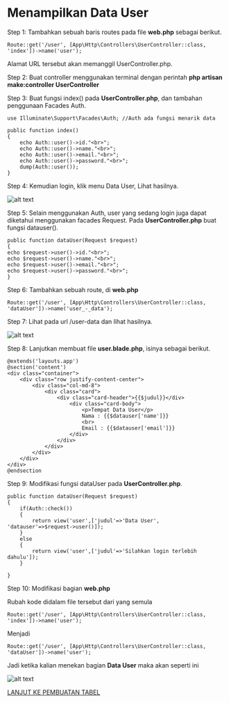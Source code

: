 # Menampilkan Data User

Step 1: Tambahkan sebuah baris routes pada file **web.php** sebagai berikut.

```
Route::get('/user', [App\Http\Controllers\UserController::class, 'index'])->name('user');
```

Alamat URL tersebut akan memanggil UserController.php.

Step 2: Buat controller menggunakan terminal dengan perintah **php artisan make:controller UserController**

Step 3: Buat fungsi index() pada **UserController.php**, dan tambahan penggunaan Facades Auth.

```
use Illuminate\Support\Facades\Auth; //Auth ada fungsi menarik data
```

```
public function index()
{
    echo Auth::user()->id."<br>";
    echo Auth::user()->name."<br>";
    echo Auth::user()->email."<br>";
    echo Auth::user()->password."<br>";
    dump(Auth::user());
}
```

Step 4: Kemudian login, klik menu Data User, Lihat hasilnya.

![alt text](https://github.com/AdamFirman8124/Pemateri/blob/main/Laravel%2010/assets/image-15.png)

Step 5: Selain menggunakan Auth, user yang sedang login juga dapat diketahui menggunakan facades Request. Pada **UserController.php** buat fungsi datauser().

```
public function dataUser(Request $request)
{
echo $request->user()->id."<br>";
echo $request->user()->name."<br>";
echo $request->user()->email."<br>";
echo $request->user()->password."<br>";
}
```

Step 6: Tambahkan sebuah route, di **web.php**

```
Route::get('/user', [App\Http\Controllers\UserController::class, 'dataUser'])->name('user_-_data');
```

Step 7: Lihat pada url /user-data dan lihat hasilnya.

![alt text](https://github.com/AdamFirman8124/Pemateri/blob/main/Laravel%2010/assets/image-16.png)

Step 8: Lanjutkan membuat file **user.blade.php**, isinya sebagai berikut.

```
@extends('layouts.app')
@section('content')
<div class="container">
    <div class="row justify-content-center">
        <div class="col-md-8">
            <div class="card">
                <div class="card-header">{{$judul}}</div>
                    <div class="card-body">
                        <p>Tempat Data User</p>
                        Nama : {{$datauser['name']}}
					    <br>
					    Email : {{$datauser['email']}}
                    </div>
                </div>
            </div>
        </div>
    </div>
</div>
@endsection
```

Step 9: Modifikasi fungsi dataUser pada **UserController.php**.

```
public function dataUser(Request $request)
{
    if(Auth::check())
    {
        return view('user',['judul'=>'Data User', 'datauser'=>$request->user()]);
    }
    else
    {
        return view('user',['judul'=>'Silahkan login terlebih dahulu']);
    }
    
}
```

Step 10: Modifikasi bagian **web.php** 

Rubah kode didalam file tersebut dari yang semula
```
Route::get('/user', [App\Http\Controllers\UserController::class, 'index'])->name('user');
```
Menjadi
```
Route::get('/user', [App\Http\Controllers\UserController::class, 'dataUser'])->name('user');
```

Jadi ketika kalian menekan bagian **Data User** maka akan seperti ini

![alt text](https://github.com/AdamFirman8124/Pemateri/blob/main/Laravel%2010/assets/image-25.png)

[LANJUT KE PEMBUATAN TABEL](https://github.com/AdamFirman8124/Pemateri/blob/main/Sistem%20Informasi/Materi.md)